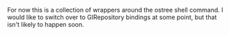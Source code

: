 For now this is a collection of wrappers around the ostree shell command. I would like to switch over to GIRepository bindings at some point, but that isn't likely to happen soon.
